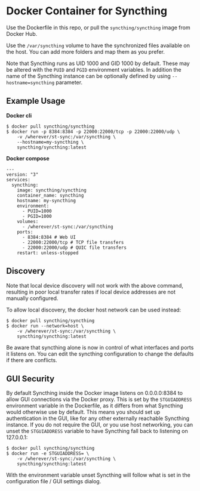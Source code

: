 # Docker Container for Syncthing

Use the Dockerfile in this repo, or pull the `syncthing/syncthing` image
from Docker Hub.

Use the `/var/syncthing` volume to have the synchronized files available on the
host. You can add more folders and map them as you prefer.

Note that Syncthing runs as UID 1000 and GID 1000 by default. These may be
altered with the ``PUID`` and ``PGID`` environment variables. In addition
the name of the Syncthing instance can be optionally defined by using
``--hostname=syncthing`` parameter.

## Example Usage

**Docker cli**
```
$ docker pull syncthing/syncthing
$ docker run -p 8384:8384 -p 22000:22000/tcp -p 22000:22000/udp \
    -v /wherever/st-sync:/var/syncthing \
    --hostname=my-syncthing \
    syncthing/syncthing:latest
```

**Docker compose**
```
---
version: "3"
services:
  syncthing:
    image: syncthing/syncthing
    container_name: syncthing
    hostname: my-syncthing
    environment:
      - PUID=1000
      - PGID=1000
    volumes:
      - /wherever/st-sync:/var/syncthing
    ports:
      - 8384:8384 # Web UI
      - 22000:22000/tcp # TCP file transfers
      - 22000:22000/udp # QUIC file transfers
    restart: unless-stopped
```

## Discovery

Note that local device discovery will not work with the above command,
resulting in poor local transfer rates if local device addresses are not
manually configured.

To allow local discovery, the docker host network can be used instead:

```
$ docker pull syncthing/syncthing
$ docker run --network=host \
    -v /wherever/st-sync:/var/syncthing \
    syncthing/syncthing:latest
```

Be aware that syncthing alone is now in control of what interfaces and ports it
listens on. You can edit the syncthing configuration to change the defaults if
there are conflicts.

## GUI Security

By default Syncthing inside the Docker image listens on 0.0.0.0:8384 to
allow GUI connections via the Docker proxy. This is set by the
`STGUIADDRESS` environment variable in the Dockerfile, as it differs from
what Syncthing would otherwise use by default. This means you should set up
authentication in the GUI, like for any other externally reachable Syncthing
instance. If you do not require the GUI, or you use host networking, you can
unset the `STGUIADDRESS` variable to have Syncthing fall back to listening
on 127.0.0.1:

```
$ docker pull syncthing/syncthing
$ docker run -e STGUIADDRESS= \
    -v /wherever/st-sync:/var/syncthing \
    syncthing/syncthing:latest
```

With the environment variable unset Syncthing will follow what is set in the
configuration file / GUI settings dialog.
